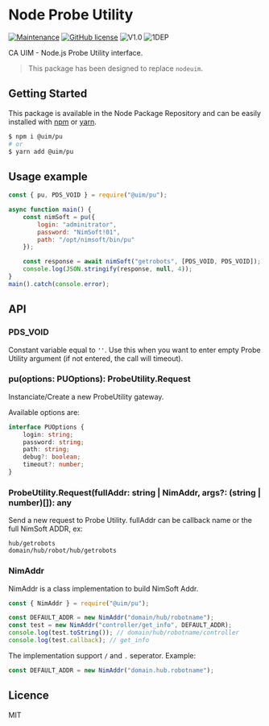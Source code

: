 # Node Probe Utility
[![Maintenance](https://img.shields.io/badge/Maintained%3F-yes-green.svg)](https://github.com/UIM-Community/uim_node_pu/commit-activity)
[![GitHub license](https://img.shields.io/github/license/Naereen/StrapDown.js.svg)](https://github.com/SlimIO/Config/blob/master/LICENSE)
![V1.0](https://img.shields.io/badge/version-1.1.1-blue.svg)
![1DEP](https://img.shields.io/badge/Dependencies-1-yellow.svg)

CA UIM - Node.js Probe Utility interface.

> This package has been designed to replace `nodeuim`.

## Getting Started

This package is available in the Node Package Repository and can be easily installed with [npm](https://docs.npmjs.com/getting-started/what-is-npm) or [yarn](https://yarnpkg.com).

```bash
$ npm i @uim/pu
# or
$ yarn add @uim/pu
```

## Usage example

```js
const { pu, PDS_VOID } = require("@uim/pu");

async function main() {
    const nimSoft = pu({
        login: "adminitrator",
        password: "NimSoft!01",
        path: "/opt/nimsoft/bin/pu"
    });

    const response = await nimSoft("getrobots", [PDS_VOID, PDS_VOID]);
    console.log(JSON.stringify(response, null, 4));
}
main().catch(console.error);
```

## API

### PDS_VOID
Constant variable equal to `''`. Use this when you want to enter empty Probe Utility argument (if not entered, the call will timeout).

### pu(options: PUOptions): ProbeUtility.Request
Instanciate/Create a new ProbeUtility gateway.

Available options are:
```ts
interface PUOptions {
    login: string;
    password: string;
    path: string;
    debug?: boolean;
    timeout?: number;
}
```

### ProbeUtility.Request(fullAddr: string | NimAddr, args?: (string | number)[]): any
Send a new request to Probe Utility. fullAddr can be callback name or the full NimSoft ADDR, ex:
```
hub/getrobots
domain/hub/robot/hub/getrobots
```

### NimAddr
NimAddr is a class implementation to build NimSoft Addr.

```js
const { NimAddr } = require("@uim/pu");

const DEFAULT_ADDR = new NimAddr("domain/hub/robotname");
const test = new NimAddr("controller/get_info", DEFAULT_ADDR);
console.log(test.toString()); // domain/hub/robotname/controller
console.log(test.callback); // get_info
```

The implementation support `/` and `.` seperator. Example:
```js
const DEFAULT_ADDR = new NimAddr("domain.hub.robotname");
```

## Licence
MIT
